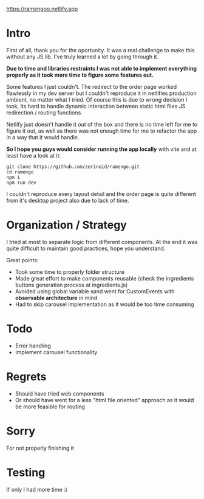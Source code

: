https://ramengoo.netlify.app

# Intro
First of all, thank you for the oportunity. It was a real challenge to make this without any JS lib. I've truly learned a lot by going through it.

**Due to time and libraries restraints I was not able to implement everything properly as it took more time to figure some features out.**

Some features I just couldn't. The redirect to the order page worked flawlessly in my dev server but I couldn't reproduce it in netlifies production ambient, no matter what I tried. Of course this is due to wrong decision I took, Its hard to handle dynamic interaction between static html files JS redirection / routing functions.

Netlify just doesn't handle it out of the box and there is no time left for me to figure it out, as well as there was not enough time for me to refactor the app in a way that it would handle.

**So I hope you guys would consider running the app locally** with vite and at least have a look at it:

`git clone https://github.com/zerinoid/ramengo.git`\
`cd ramengo` \
`npm i`\
`npm run dev`


I couldn't reproduce every layout detail and the order page is quite different from it's desktop project also due to lack of time.

# Organization / Strategy

I tried at most to separate logic from different components. At the end it was quite difficult to maintain good practices, hope you understand.

Great points:
- Took some time to properly folder structure
- Made great effort to make components reusable (check the ingredients buttons generation process at ingredients.js)
- Avoided using global variable sand went for CustomEvents with **observable architecture** in mind
- Had to skip carousel implementation as it would be too time consuming

# Todo
- Error handling
- Implement carousel functionality

# Regrets
- Should have tried web components
- Or should have went for a less "html file oriented" approach as it would be more feasible for routing
# Sorry
For not properly finishing it
# Testing
If only I had more time :)

